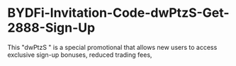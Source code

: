 # BYDFi-Invitation-Code-dwPtzS-Get-2888-Sign-Up
 This "dwPtzS  " is a special promotional that allows new users to access exclusive sign-up bonuses, reduced trading fees,
